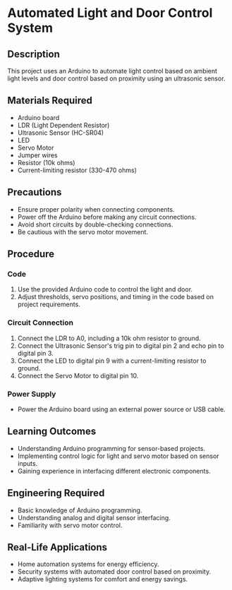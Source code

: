 # Automated Light and Door Control System

## Description
This project uses an Arduino to automate light control based on ambient light levels and door control based on proximity using an ultrasonic sensor.

## Materials Required
- Arduino board
- LDR (Light Dependent Resistor)
- Ultrasonic Sensor (HC-SR04)
- LED
- Servo Motor
- Jumper wires
- Resistor (10k ohms)
- Current-limiting resistor (330-470 ohms)

## Precautions
- Ensure proper polarity when connecting components.
- Power off the Arduino before making any circuit connections.
- Avoid short circuits by double-checking connections.
- Be cautious with the servo motor movement.

## Procedure
### Code
1. Use the provided Arduino code to control the light and door.
2. Adjust thresholds, servo positions, and timing in the code based on project requirements.

### Circuit Connection
1. Connect the LDR to A0, including a 10k ohm resistor to ground.
2. Connect the Ultrasonic Sensor's trig pin to digital pin 2 and echo pin to digital pin 3.
3. Connect the LED to digital pin 9 with a current-limiting resistor to ground.
4. Connect the Servo Motor to digital pin 10.

### Power Supply
- Power the Arduino board using an external power source or USB cable.

## Learning Outcomes
- Understanding Arduino programming for sensor-based projects.
- Implementing control logic for light and servo motor based on sensor inputs.
- Gaining experience in interfacing different electronic components.

## Engineering Required
- Basic knowledge of Arduino programming.
- Understanding analog and digital sensor interfacing.
- Familiarity with servo motor control.

## Real-Life Applications
- Home automation systems for energy efficiency.
- Security systems with automated door control based on proximity.
- Adaptive lighting systems for comfort and energy savings.
